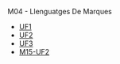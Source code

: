 M04 - Llenguatges De Marques

- [UF1](https://github.com/OscarBePl/Portfoli/tree/main/Moduls/M04-LlenguatgesDeMarques/UF1)
- [UF2](https://github.com/OscarBePl/Portfoli/tree/main/Moduls/M04-LlenguatgesDeMarques/UF2)
- [UF3](https://github.com/OscarBePl/Portfoli/tree/main/Moduls/M04-LlenguatgesDeMarques/UF3)
- [M15-UF2](https://github.com/OscarBePl/Portfoli/tree/main/Moduls/M04-LlenguatgesDeMarques/M15-UF2)
